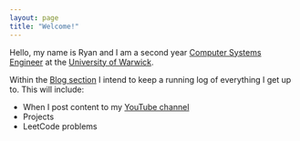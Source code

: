 ```yaml
---
layout: page
title: "Welcome!"
---
```


Hello, my name is Ryan and I am a second year [Computer Systems Engineer](https://warwick.ac.uk/study/undergraduate/courses/compsysengmeng/) at the [University of Warwick](https://warwick.ac.uk/).

Within the [Blog section](https://ryanbradshawcodes.github.io/blog/) I intend to keep a running log of everything I get up to. This will include:
* When I post content to my [YouTube channel](https://www.youtube.com/channel/UCtMZAr3sYLpx91sQ8De4YbA)
* Projects
* LeetCode problems
